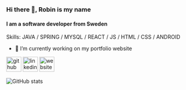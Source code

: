 ### Hi there 👋, Robin is my name
#### I am a software developer from Sweden

Skills: JAVA / SPRING / MYSQL / REACT / JS / HTML / CSS / ANDROID

- 🔭 I’m currently working on my portfolio website 


[<img src='https://cdn-icons-png.flaticon.com/512/733/733553.png' alt='github' height='40'>](https://github.com/misterZink)  [<img src='https://cdn-icons-png.flaticon.com/512/174/174857.png' alt='linkedin' height='40'>](https://www.linkedin.com/in/robin-heidari/)  [<img src='https://cdn-icons.flaticon.com/png/512/2002/premium/2002826.png?token=exp=1634130976~hmac=8d398b5f9c99d196ebb0c4b21d18cfe9' alt='website' height='40'>](https://robinheidari.com)  

![GitHub stats](https://github-readme-stats.vercel.app/api?username=misterZink&show_icons=true)  

